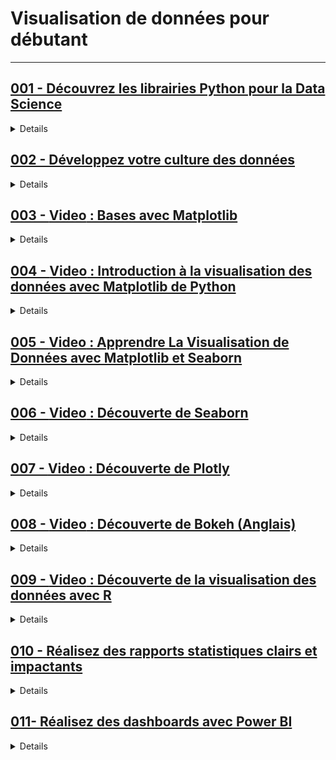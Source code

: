 # **Visualisation de données pour débutant**

---

## [001 - Découvrez les librairies Python pour la Data Science](https://openclassrooms.com/fr/courses/7771531-decouvrez-les-librairies-python-pour-la-data-science)

<details>
  <summary>Details</summary>
  <h3><strong>PARTIE 1 - Manipulez des tableaux avec NumPy</strong></h3>
<ol>
    <li>Tirez un maximum de ce cours</li>
    <li>Prenez en main votre notebook</li>
    <li>Créez vos premiers arrays avec NumPy</li>
    <li>Transformez vos données en tableaux</li>
</ol>
<p><strong>Quiz : Manipuler des tableaux avec NumPy</strong></p>

<h3><strong>PARTIE 2 - Créez des data frames avec Pandas</strong></h3>
<ol>
    <li>Créez votre premier data frame avec Pandas</li>
    <li>Manipulez le data frame</li>
    <li>Filtrez les données du data frame</li>
    <li>Agrégez des données avec Pandas</li>
    <li>Fusionnez des données avec Pandas</li>
</ol>
<p><strong>Quiz : Créer des data frames avec Pandas</strong></p>

<h3><strong>PARTIE 3 - Construisez des data visualisations avec Matplotlib et Seaborn</strong></h3>
<ol>
    <li>Maîtrisez les bonnes pratiques de la data visualisation</li>
    <li>Tracez des graphiques avec Matplotlib</li>
    <li>Personnalisez vos graphiques avec Matplotlib</li>
    <li>Générez des graphiques complexes avec Seaborn</li>
</ol>
<p><strong>Quiz : Construire des data visualisations avec Matplotlib et Seaborn</strong></p>

</details> 


## [002 - Développez votre culture des données](https://openclassrooms.com/fr/courses/7869811-developpez-votre-culture-des-donnees)

<details>
  <summary>Details</summary>
  <h3><strong>PARTIE 1 - Préparez-vous à naviguer dans un monde piloté par les données</strong></h3>
<ol>
    <li>Tirez un maximum de ce cours</li>
    <li>Découvrez comment vous interagissez déjà avec les données</li>
    <li>Tirez parti de votre culture des données</li>
    <li>Explorez le concept de pipeline de données</li>
    <li>Construisez le parcours des données et définissez leur finalité</li>
</ol>
<p><strong>Quiz : Préparer vous à naviguer dans un monde piloté par les données</strong></p>

<h3><strong>PARTIE 2 - Transformez les données en informations pour les rendre utiles</strong></h3>
<ol>
    <li>Trouvez et collectez des données</li>
    <li>Manipulez des données pour multiplier les usages</li>
    <li>Analysez les données pour faciliter l'extraction des connaissances</li>
</ol>
<p><strong>Quiz : Transformer les données en informations pour les rendre utiles</strong></p>

<h3><strong>PARTIE 3 - Présentez vos données</strong></h3>
<ol>
    <li>Créez des visualisations adaptées à différentes situations</li>
    <li>Obtenez des graphiques satisfaisants</li>
</ol>
<p><strong>Quiz : Présenter vos données</strong></p>

<h3><strong>PARTIE 4 - Donnez du poids à vos données</strong></h3>
<ol>
    <li>Préparez une histoire basée sur vos données</li>
    <li>Partagez votre histoire</li>
    <li>Travaillez avec des données dans le monde réel</li>
</ol>
<p><strong>Quiz : Donner du poids à vos données</strong></p>

</details> 


## [003 - **Video** : Bases avec Matplotlib](https://youtu.be/HcxRxmvOXkg?si=_AM2lwE9mca_lBVm)

<details>
  <summary>Details</summary>
  <h3><strong>Introduction à la visualisation de données</strong></h3>
<ol>
  <li>Importance de la visualisation de données pour communiquer efficacement les résultats d'analyses</li>
  <li>Rôle de Matplotlib comme bibliothèque incontournable pour la visualisation en Python</li>
</ol>
<h3><strong>Création d'un premier graphique linéaire</strong></h3>
<ol>
  <li>Importation de Matplotlib et de ses modules nécessaires</li>
  <li>Utilisation de la fonction plot() pour tracer un nuage de points</li>
  <li>Personnalisation du graphique avec des titres d'axes, une légende et un style</li>
</ol>
<h3><strong>Nuages de points et exploration de relations entre variables</strong></h3>
<ol>
  <li>Création d'un nuage de points pour visualiser la relation entre deux variables numériques</li>
  <li>Interprétation de la forme du nuage de points pour identifier des tendances ou des corrélations</li>
</ol>
<h3><strong>Transformation logarithmique d'axes</strong></h3>
<ol>
  <li>Application d'une transformation logarithmique pour linéariser des relations non linéaires</li>
  <li>Utilisation de Matplotlib pour transformer un axe et améliorer la lisibilité du graphique</li>
</ol>
<h3><strong>Histogrammes et boîtes à moustaches</strong></h3>
<ol>
  <li>Création d'histogrammes pour visualiser la distribution des valeurs d'une variable</li>
  <li>Utilisation de boîtes à moustaches pour représenter les statistiques descriptives d'une variable</li>
</ol>
<h3><strong>Visualisation de plusieurs graphiques dans un même visuel</strong></h3>
<ol>
  <li>Création de sous-graphiques (subplots) pour organiser plusieurs graphiques dans une même figure</li>
  <li>Disposition des sous-graphiques sur une grille et personnalisation de leur taille</li>
</ol>
<h3><strong>Sauvegarde des graphiques</strong></h3>
<ol>
  <li>Enregistrement des graphiques au format PNG ou autre format d'image</li>
  <li>Utilisation des graphiques enregistrés dans des rapports ou des présentations</li>
</ol>
  
</details> 


## [004 - **Video** : Introduction à la visualisation des données avec Matplotlib de Python](https://youtu.be/r0Ln7T69hQs?si=b9locP_8JDM4sH3N)

<details>
  <summary>Details</summary>
  <h3><strong>Partie 1 - Introduction et création de données (00:00 - 03:30)</strong></h3>
<ol>
  <li>Présentation du module Matplotlib et de son utilité pour la visualisation de données</li>
  <li>Création de listes de données pour les prix d'ordinateurs Windows et Apple, ainsi que pour les années correspondantes</li>
</ol>
<h3><strong>Partie 2 - Visualisation des données avec des diagrammes à points (03:30 - 08:30)</strong></h3>
<ol>
  <li>Création d'un diagramme à points pour visualiser l'évolution des prix des ordinateurs Windows sur les cinq dernières années</li>
  <li>Ajout de labels et d'un titre au diagramme</li>
  <li>Personnalisation des couleurs et du type de courbe (points ou ligne continue)</li>
</ol>
<h3><strong>Partie 3 - Visualisation des données avec des sous-graphes (08:30 - 12:00)</strong></h3>
<ol>
  <li>Création de deux sous-graphes pour visualiser séparément les prix des ordinateurs Windows et Apple</li>
  <li>Utilisation de la fonction subplot() pour définir la disposition des sous-graphes</li>
  <li>Ajustement de la position des sous-graphes avec la propriété gridspec</li>
</ol>
<h3><strong>Partie 4 - Visualisation des données avec des diagrammes en barres (12:00 - 15:30)</strong></h3>
<ol>
  <li>Création d'un diagramme en barres pour comparer les prix des ordinateurs Windows et Apple</li>
  <li>Utilisation de la fonction bar() pour créer le diagramme</li>
  <li>Ajout de labels et d'un titre au diagramme</li>
</ol>
<h3><strong>Partie 5 - Visualisation des données avec des diagrammes circulaires (15:30 - 18:00)</strong></h3>
<ol>
  <li>Création d'un diagramme circulaire pour représenter les parts de marché de différents produits</li>
  <li>Utilisation de la fonction pie() pour créer le diagramme</li>
  <li>Ajout de labels et de pourcentages au diagramme</li>
</ol>
  
</details>


## [005 - **Video** : Apprendre La Visualisation de Données avec Matplotlib et Seaborn](https://youtu.be/cn1L5UWm0IM?si=LSJbCjdEYFY52aNd)

<details>
  <summary>Details</summary>
  <h3><strong>Partie 1 - Introduction (00:00 - 01:30)</strong></h3>
<ol>
  <li>Importance de la visualisation de données dans l'analyse de données</li>
  <li>Présentation de Matplotlib et Seaborn comme outils de visualisation</li>
  <li>Aperçu du sujet de la vidéo : création de graphiques interactifs</li>
</ol>
<h3><strong>Partie 2 - Configuration de l'environnement (01:30 - 03:30)</strong></h3>
<ol>
  <li>Installation des bibliothèques Matplotlib et Seaborn</li>
  <li>Importation des bibliothèques nécessaires</li>
  <li>Chargement des données d'exemple</li>
</ol>
<h3><strong>Partie 3 - Création d'un graphique de base (03:30 - 06:00)</strong></h3>
<ol>
  <li>Création d'un axe dans une figure</li>
  <li>Tracé de points et de lignes sur l'axe</li>
  <li>Personnalisation des aspects du graphique (titre, étiquettes, etc.)</li>
</ol>
<h3><strong>Partie 4 - Création de plusieurs graphiques dans une même figure (06:00 - 09:00)</strong></h3>
<ol>
  <li>Création de plusieurs axes dans une figure</li>
  <li>Positionnement des axes dans la figure</li>
  <li>Personnalisation des axes individuels</li>
</ol>
<h3><strong>Partie 5 - Création de graphiques interactifs avec Seaborn (09:00 - 39:14)</strong></h3>
<ol>
  <li>Introduction à Seaborn pour la visualisation interactive</li>
  <li>Création d'un scatterplot interactif avec Seaborn</li>
  <li>Ajout de fonctionnalités interactives au scatterplot (zoom, sélection, etc.)</li>
  <li>Création d'autres types de graphiques interactifs (heatmap, lineplot, etc.)</li>
  <li>Utilisation de palettes de couleurs pour représenter les catégories</li>
  <li>Analyse de corrélation entre les variables</li>
  <li>Visualisation de données multivariées</li>
  <li>Personnalisation des couleurs et des styles des graphiques</li>
</ol>
</details>


## [006 - **Video** : Découverte de Seaborn ](https://youtu.be/xYgfIRzNPlo?si=Ml2ZOyFPSz5d-Mec)

<details>
  <summary>Details</summary>
  <h3><strong>Partie 1 - Introduction à Seaborn</strong></h3>
<ol>
  <li>Présentation de Seaborn et de ses avantages pour la visualisation de données</li>
  <li>Installation de Seaborn</li>
</ol>
<h3><strong>Partie 2 - Visualisation de relations entre variables</strong></h3>
<ol>
  <li>Utilisation de la fonction pairplot pour visualiser les relations entre toutes les variables d'un dataset</li>
  <li>Personnalisation des graphiques avec des paramètres de style</li>
</ol>
<h3><strong>Partie 3 - Visualisation de catégories</strong></h3>
<ol>
  <li>Utilisation de la fonction catplot pour visualiser des variables de type catégorie</li>
  <li>Différents types de graphiques pour les variables catégorielles, tels que des diagrammes à barres, des violons et des boxplots</li>
</ol>
<h3><strong>Partie 4 - Visualisation de distributions</strong></h3>
<ol>
  <li>Utilisation de la fonction distplot pour visualiser la distribution d'une variable</li>
  <li>Différents types de graphiques pour les distributions, tels que des histogrammes et des densités de probabilité</li>
</ol>
<h3><strong>Partie 5 - Visualisation de matrices</strong></h3>
<ol>
  <li>Utilisation de la fonction heatmap pour visualiser une matrice de données</li>
  <li>Personnalisation des heatmaps avec des paramètres de couleur et d'annotation</li>
</ol>
<h3><strong>Partie 6 - Application à un dataset réel</strong></h3>
<ol>
  <li>Utilisation de Seaborn pour analyser un dataset sur le Titanic</li>
  <li>Visualisation des relations entre les variables, des distributions et des matrices de corrélation</li>
</ol>
</details>

## [007 - **Video** : Découverte de Plotly](https://www.youtube.com/watch?v=2M4_NDVPAAk)

<details>
  <summary>Details</summary>
  <h3><strong>Partie 1 - Introduction et contexte</strong></h3>
<ol>
  <li>Présentation de Dash et de ses avantages pour la création de tableaux de bord</li>
  <li>Rappel sur Plotly pour la création de graphiques interactifs</li>
  <li>Introduction au projet de tableau de bord sur les données de la Banque mondiale</li>
</ol>
<h3><strong>Partie 2 - Structure d'une application Dash</strong></h3>
<ol>
  <li>Explication des composants de base d'une application Dash</li>
  <li>Création de la structure de base de l'application</li>
</ol>
<h3><strong>Partie 3 - Ajout et positionnement de composants</strong></h3>
<ol>
  <li>Intégration de différents composants Dash (graphiques, tableaux, etc.)</li>
  <li>Utilisation de HTML et CSS pour personnaliser l'apparence du tableau de bord</li>
</ol>
<h3><strong>Partie 4 - Personnalisation avancée avec HTML et CSS</strong></h3>
<ol>
  <li>Ajout de styles et de mises en forme personnalisées</li>
  <li>Création d'une interface utilisateur intuitive et esthétique</li>
</ol>
<h3><strong>Partie 5 - Fonctions de rappel (Callback) pour l'interactivité</strong></h3>
<ol>
  <li>Introduction aux callbacks et à leur rôle dans l'interactivité</li>
  <li>Mise en place de callbacks pour interagir avec les graphiques et les données</li>
</ol>
<h3><strong>Partie 6 - Réutilisation de code et composants</strong></h3>
<ol>
  <li>Création de composants réutilisables pour simplifier le développement</li>
  <li>Organisation du code pour une meilleure maintenabilité</li>
</ol>
<h3><strong>Partie 7 - Entrées utilisateur dans les composants Dash</strong></h3>
<ol>
  <li>Capture des interactions utilisateur à partir de différents composants</li>
  <li>Utilisation des entrées utilisateur pour filtrer et afficher les données</li>
</ol>
<h3><strong>Partie 8 - Construction de tableaux interactifs</strong></h3>
<ol>
  <li>Création de tableaux de données interactifs avec Dash</li>
  <li>Personnalisation des tableaux pour une meilleure lisibilité et analyse</li>
</ol>
<h3><strong>Partie 9 - Application concrète : Tableau de bord sur les données de la Banque mondiale</strong></h3>
<ol>
  <li>Exploration des données de la Banque mondiale sur la pauvreté et l'équité</li>
  <li>Construction d'un tableau de bord interactif pour visualiser et analyser les données</li>
</ol>
</details>

## [008 - **Video** : Découverte de Bokeh (Anglais) ](https://youtube.com/playlist?list=PLlbbWgBRF8EeiiqzWh29S42wh62EQm7XL&si=nPB6TVT8Ku_FqpQM)

<details>
  <summary>Details</summary>
  <h3><strong>Partie 1 - Introduction à Bokeh</strong></h3>
<ol>
  <li>Présentation de Bokeh</li>
  <li>Avantages de Bokeh pour la visualisation de données interactives</li>
  <li>Installation de Bokeh</li>
</ol>
<h3><strong>Partie 2 - Création de visualisations de base</strong></h3>
<ol>
  <li>Création de graphiques simples avec Bokeh</li>
  <li>Personnalisation des graphiques (titres, axes, légendes, etc.)</li>
  <li>Utilisation de différents types de graphiques (lignes, barres, scatter, etc.)</li>
</ol>
<h3><strong>Partie 3 - Interactivité dans Bokeh</strong></h3>
<ol>
  <li>Ajout d'interactivité aux graphiques</li>
  <li>Utilisation des outils d'interaction (zoom, pan, hover, etc.)</li>
  <li>Création de visualisations interactives pour l'exploration des données</li>
</ol>
<h3><strong>Partie 4 - Visualisation de données avancées</strong></h3>
<ol>
  <li>Visualisation de données géographiques avec Bokeh</li>
  <li>Création de cartes interactives</li>
  <li>Intégration de données temporelles dans les visualisations</li>
</ol>
<h3><strong>Partie 5 - Tableaux de bord avec Bokeh</strong></h3>
<ol>
  <li>Création de tableaux de bord interactifs</li>
  <li>Combinaison de plusieurs visualisations dans un tableau de bord</li>
  <li>Personnalisation et mise en page des tableaux de bord</li>
</ol>
<h3><strong>Partie 6 - Déploiement de visualisations Bokeh</strong></h3>
<ol>
  <li>Déploiement de visualisations sur le web</li>
  <li>Intégration de Bokeh avec d'autres technologies (Flask, Django, etc.)</li>
  <li>Optimisation des visualisations pour différents appareils</li>
</ol>
<h3><strong>Partie 7 - Cas d'utilisation concrets</strong></h3>
<ol>
  <li>Analyse de données financières avec Bokeh</li>
  <li>Visualisation de données scientifiques</li>
  <li>Création de rapports interactifs pour des présentations</li>
</ol>
</details>


## [009 - **Video** : Découverte de la visualisation des données avec R ](https://youtube.com/playlist?list=PLmJWMf9F8euQrgm_zLBW3SZgGVJa4ArMh&si=NDG-HDzTsKHdE2_S)

<details>
  <summary>Details</summary>
  <h3><strong>Partie 1 - Introduction à la visualisation avec R</strong></h3>
<ol>
  <li>Présentation de R comme langage pour l'analyse et la visualisation de données</li>
  <li>Avantages de l'utilisation de R pour la création de graphiques informatifs et attrayants</li>
  <li>Installation et configuration de R et RStudio</li>
</ol>
<h3><strong>Partie 2 - Création de graphiques de base</strong></h3>
<ol>
  <li>Introduction à ggplot2 pour la visualisation de données</li>
  <li>Création de graphiques simples (barres, lignes, scatterplots)</li>
  <li>Personnalisation des graphiques (titres, axes, légendes, couleurs)</li>
</ol>
<h3><strong>Partie 3 - Visualisation de distributions de données</strong></h3>
<ol>
  <li>Utilisation de graphiques de distribution (histogrammes, boxplots, violins)</li>
  <li>Interprétation des distributions pour l'analyse des données</li>
  <li>Comparaison des distributions entre différentes catégories</li>
</ol>
<h3><strong>Partie 4 - Visualisation de relations entre variables</strong></h3>
<ol>
  <li>Création de scatterplots et de graphiques de régression</li>
  <li>Analyse des corrélations et des tendances dans les données</li>
  <li>Visualisation de matrices de corrélation</li>
</ol>
<h3><strong>Partie 5 - Visualisation de données catégorielles</strong></h3>
<ol>
  <li>Utilisation de graphiques à barres empilées et de mosaïques</li>
  <li>Visualisation des proportions et des fréquences des catégories</li>
  <li>Analyse des données catégorielles avec des graphiques circulaires</li>
</ol>
<h3><strong>Partie 6 - Visualisation avancée et interactive</strong></h3>
<ol>
  <li>Introduction à plotly pour la création de graphiques interactifs</li>
  <li>Transformation de graphiques ggplot2 en graphiques interactifs</li>
  <li>Création de tableaux de bord interactifs avec Shiny</li>
</ol>
<h3><strong>Partie 7 - Application à des datasets réels</strong></h3>
<ol>
  <li>Exploration et visualisation de données publiques (ex : données de santé, de finance)</li>
  <li>Création de rapports visuels pour la présentation des résultats</li>
  <li>Études de cas et exemples concrets d'analyse de données avec R</li>
</ol>

</details>

## [010 - Réalisez des rapports statistiques clairs et impactants](https://openclassrooms.com/fr/courses/4525336-realisez-des-rapports-statistiques-clairs-et-impactants)

<details>
  <summary>Details</summary>
  <h3><strong>PARTIE 1 - Préparez la rédaction de votre rapport</strong></h3>
<ol>
    <li>Comprenez ce qu’est un rapport statistique</li>
    <li>Concevez votre projet de rapport</li>
    <li>Rédigez en 3 étapes</li>
    <li>Hiérarchisez vos informations dans un plan</li>
    <li>Entraînez-vous à réaliser un plan de rapport</li>
</ol>

<h3><strong>PARTIE 2 - Améliorez votre rapport avec les techniques rédactionnelles</strong></h3>
<ol>
    <li>Clarifiez votre propos</li>
    <li>Rédigez des textes vivants</li>
    <li>Choisissez des titres efficaces</li>
    <li>Entraînez-vous à rédiger les titres et le chapô d'un rapport</li>
</ol>

<h3><strong>PARTIE 3 - Représentez graphiquement des données statistiques</strong></h3>
<ol>
    <li>Comprenez l'intérêt des illustrations dans un rapport statistique</li>
    <li>Utilisez les tableaux à bon escient</li>
    <li>Choisissez des graphiques adaptés à votre message</li>
    <li>Découvrez les différents types de graphiques</li>
    <li>Réalisez des graphiques compréhensibles</li>
    <li>Entraînez-vous à illustrer un rapport avec des graphiques pertinents</li>
</ol>

</details>

## [011- Réalisez des dashboards avec Power BI](https://openclassrooms.com/fr/courses/7110891-realisez-des-dashboards-avec-power-bi)

<details>
  <summary>Details</summary>
  <h3><strong>PARTIE 1 - Tirez un maximum de ce cours</strong></h3>
<ol>
    <li>Tirez un maximum de ce cours</li>
</ol>

<h3><strong>PARTIE 2 - Découvrez la Business Intelligence et Power BI</strong></h3>
<ol>
    <li>Identifiez les opportunités d’utiliser Power BI</li>
    <li>Collectez les données utiles pour votre dashboard</li>
    <li>Protégez les données sensibles de votre entreprise</li>
    <li>Organisez votre projet de dashboard</li>
</ol>
<p><strong>Quiz : Découvrez la Business Intelligence et Power BI</strong></p>

<h3><strong>PARTIE 3 - Rendez les données visuelles grâce à Power BI</strong></h3>
<ol>
    <li>Réalisez votre premier rapport en quelques minutes</li>
    <li>Suivez les étapes clés pour une visualisation impactante</li>
    <li>Choisissez la meilleure visualisation pour votre projet</li>
    <li>Améliorez vos visualisations grâce aux options de formatage</li>
    <li>Naviguez au sein de votre dashboard</li>
</ol>
<p><strong>Quiz : Rendez les données visuelles grâce à Power BI</strong></p>

<h3><strong>PARTIE 4 - Organisez vos données pour aider à la prise de décision</strong></h3>
<ol>
    <li>Transformez les données à l’aide du Power Query Editor</li>
    <li>Reliez les tables pour réaliser des analyses croisées</li>
    <li>Créez de nouvelles données à partir des données existantes</li>
    <li>Allez plus loin avec Power BI Service</li>
</ol>
<p><strong>Quiz : Organisez vos données pour aider à la prise de décision</strong></p>

</details>